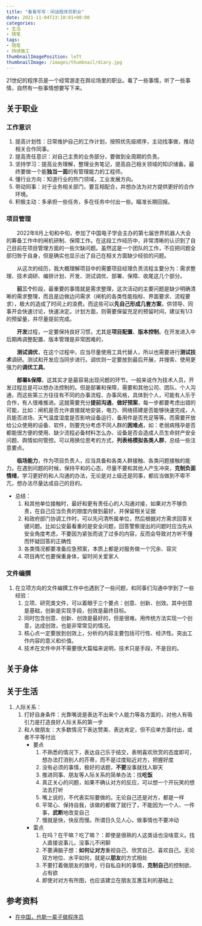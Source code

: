 ```yaml
---
title: "看看写写：闲话程序员职业"
date: 2021-11-04T23:10:01+08:00
categories:
- 生活
- 随笔
tags:
- 随笔
- 持续施工
thumbnailImagePosition: left
thumbnailImage: /images/thumbnail/diary.jpg
---
```

21世纪的程序员是一个经常游走在舆论场里的职业。看了一些事情，听了一些事情，自然有一些事情想要写下来。
<!--more-->
## 关于职业
### 工作意识
1. 提高计划性：日常维护自己的工作计划，按照优先级顺序，主动找事做，推动相关合作同事。
1. 提高责任意识：对自己主责的业务部分，要做到全周期的负责。
1. 坚持学习：提高业务理解，整理业务笔记，提高自己相关领域的知识储备。最终要做一个能**独当一面**的有管理能力的工程师。
1. 懂行业方向：知道行业的热门领域，工业发展方向。
1. 带动同事：对于业务相关部门，要互相配合，并想办法为对方提供更好的合作环境。
1. 积极主动：多承担一些任务，多在任务中付出一些。瞄准长期回报。
### 项目管理
&emsp;&emsp;2022年8月上旬和中旬，参加了中国电子学会主办的第七届世界机器人大会的筹备工作中的闸机研制、保障工作。在这段工作经历中，非常清晰的认识到了自己目前在项目管理方面的一些欠缺问题。虽然这是一个团队的工作，不应把问题全部归咎于自身，但是确实也显示出了自己在相关方面缺少经验的问题。

&emsp;&emsp;从这次的经历，我大概理解项目中的需要项目经理负责流程主要分为：需求整理、技术调研、编排计划、开发、测试调优、部署、保障、收尾这几个部分。

&emsp;&emsp;**前三个**阶段，最重要的事情就是需求整理，这次活动的主要问题是缺少明确清晰的需求整理，而且是边做边问需求（闸机的各类性能指标、界面要求、流程要求），极大的造成了时间上的浪费。而这些可以**先自己形成几套方案**，供领导、同事开会快速讨论，快速决定。计划方面，则需要保留充足的预留时间，建议有1/3的预留量，并尽量提前完成。

&emsp;&emsp;**开发**过程，一定要保持良好习惯，尤其是**项目配置**、**版本控制**。在开发进入中后期再调整配置、版本管理是非常困难的，

&emsp;&emsp;**测试调优**，在这个过程中，应当尽量使用工具代替人，所以也需要进行**测试技术**调研。测试和开发应当同步进行。调优则一定要放到最后开展，并搜索、使用更强力的**调优工具**。

&emsp;&emsp;**部署&保障**，这其实才是最容易出现问题的环节。一般来说作为技术人员，开发过程总是可以想办法控制的。但是部署和保障，需要和其他公司、团队、个人沟通，而这些第三方往往有不同的办事流程、办事风格，具体到个人，可能有人乐于合作，有人很难推进。这就需要充分**提前沟通**，**做好预案**，每一步都要考虑出错的可能，比如：闸机是否允许直接就地安装，电力、网络搭建是否能够快速完成，人员能否进场、天气温度湿度是否影响设备运行、备用件是否充足等等。而需要开放给公众使用的设备、软件，则要充分考虑不同人群的**困难点**，如：老弱病残孕是否都能很方便的使用、缺少流程必备材料怎么办、设备是否会造成人员生命财产安全问题、舆情如何管控。可以用换位思考的方式，**列表格模拟各类人群**，总结一些注意要点。

&emsp;&emsp;**临场能力**，作为项目负责人，应当具备和各类人群接触、各类问题接触的能力。在遇到问题的时候，保持平和的心态，尽量不要和其他人产生冲突，**克制负面情绪**，学习更好的和人沟通的办法，无论是对上级还是同事，都应当做到不卑不亢，想办法尽量达成自己的目的。

- 总结：
    1. 和其他单位接触时，最好和更有责任心的人沟通对接，如果对方不够负责，在自己应当负责的限度内做到最好，并保留相关证据
    1. 和政府部门协调工作时，可以先问清所属单位，然后根据对方需求回答关键问题。比如公安最看重的是安全问题，回答警察提出的问题时应当先从安全角度考虑，不要因为紧张而说了过多的内容，反而会导致对方听不懂而怀疑回答的正确性
    1. 各类情况都要准备应急预案，本质上都是对服务做一个冗余、容灾
    1. 项目再忙也要保重身体，留时间关爱家人
### 文件编撰
1. 在立项方向的文件编撰工作中也遇到了一些问题，和同事们沟通中学到了一些经验：
    1. 立项、研究类文件，可以着眼于三个要点：创意、创新、创效。其中创意是基础，创新是实现手段，创效是最终目标。
    1. 同时包含创意、创新、创效是最好的，但是很难。用传统方法实现一个创意，达成创效，也是非常常见的情况。
    1. 核心点一定要放到创效上，分析的内容主要包括可行性、经济性。突出工作内容的意义和价值。
    1. 技术在文件中并不需要很大篇幅来说明，技术只是手段，不是目的。
## 关于身体
## 关于生活
1. 人际关系：
    1. 打好自身条件：光靠嘴说是表达不出来个人能力等各方面的，对他人有吸引力是打造良好人际关系的第一步
    1. 和人做朋友：大多数情况下表达赞美、表达肯定，但不应单方面付出，或者不平等付出
        - 要点
            1. 不熟悉的情况下，表达自己乐于结交，表明喜欢欣赏的态度即可，想办法打消别人的芥蒂，而不是过度贴近对方，把握好度
            1. 没有必须的事情，极好的话题，**不要**没事就找人聊天
            1. 推进同事、朋友等人际关系的简单办法：找**吃饭**
            1. 真正关心的问题，如果不确认对方的反应，可以想一个开玩笑的想法去打听
            1. 嘴上说的，不代表实际要做的。无论自己还是对方，都是一样
            1. 平常心、保持自我，该做的都做了就行了，不能因为一个人、一件事，**武断**地改变自己
            1. 慢就是快，快反而慢。所谓日久见人心，做事情也不要冲动
        - 雷点
            1. 在吗？在干嘛？吃了嘛？：即使是很熟的人这类话也没啥意义。找人直接说事儿，没事儿不闲聊
            1. 不要满脑子想：**如何让对方**重视自己、欣赏自己、喜欢自己。无论双方地位、水平如何，就是以**朋友**的方式相处
            1. 不要打着做朋友的旗号，行自私自利的事情，**克制自己**的控制欲、占有欲
            1. 即使对对方有所图，也应该建立在朋友互惠互利的基础上
## 参考资料
- [在中国，也能一辈子做程序员](https://mp.weixin.qq.com/s/lb-c8vfbygUp28FcQA9FRg)